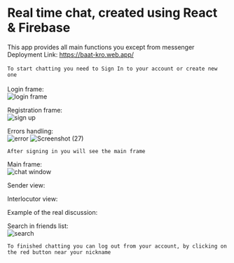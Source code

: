 # Real time chat, created using React & Firebase

This app provides all main functions you except from messenger
<br>
Deployment Link: https://baat-kro.web.app/
<br>
<br>
`To start chatting you need to Sign In to your account or create new one`
<br>
<br>
Login frame:<br>
![login frame](https://user-images.githubusercontent.com/90978519/194001769-9b790606-f6af-49bf-b208-cbd4472c10ae.png)

Registration frame:<br>
![sign up](https://user-images.githubusercontent.com/90978519/194204260-c1af8753-c589-4850-be87-f3dee4e9606c.png)

Errors handling:<br>
![error](https://user-images.githubusercontent.com/90978519/194204149-a48e90ad-ff86-4155-a4ea-2339a35047a1.png)
![Screenshot (27)](https://user-images.githubusercontent.com/90978519/194204160-5dfd8e78-1059-43a5-8d11-fa76bdfc609c.png)

`After signing in you will see the main frame`

Main frame:<br>
![chat window](https://user-images.githubusercontent.com/90978519/194204146-9f843717-e9f3-4d44-9e54-bce66feb2173.png)


Sender view:<br>

Interlocutor view:<br>

Example of the real discussion:<br>

Search in friends list:<br>
![search](https://user-images.githubusercontent.com/90978519/194204181-f6bc416e-0652-4f1b-9064-dc153ce1b0a7.png)


`To finished chatting you can log out from your account, by clicking on the red button near your nickname`
